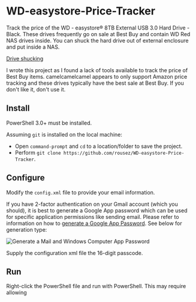 # WD-easystore-Price-Tracker
Track the price of the WD - easystore® 8TB External USB 3.0 Hard Drive - Black.  These drives frequently go on sale at Best Buy and contain WD Red NAS drives inside.  You can shuck the hard drive out of external enclosure and put inside a NAS.

[Drive shucking](https://hardforum.com/attachments/shuck-techniques-pdf.24360/)

I wrote this project as I found a lack of tools available to track the price of Best Buy items.  camelcamelcamel appears to only support Amazon price tracking and these drives typically have the best sale at Best Buy.  If you don't like it, don't use it.

## Install
PowerShell 3.0+ must be installed.

Assuming `git` is installed on the local machine:

 - Open `command-prompt` and `cd` to a location/folder to save the project.
 - Perform `git clone https://github.com/rousez/WD-easystore-Price-Tracker`.

## Configure
Modify the `config.xml` file to provide your email information.

If you have 2-factor authentication on your Gmail account (which you should), it is best to generate a Google App password which can be used for specific application permissions like sending email.  Please refer to information on how to [generate a Google App Password](https://support.google.com/accounts/answer/185833?hl=en). See below for generation type:

![Generate a Mail and Windows Computer App Password](https://i.imgur.com/JNW4abo.png)

Supply the configuration xml file the 16-digit passcode.

## Run
Right-click the PowerShell file and run with PowerShell.  This may require allowing 
